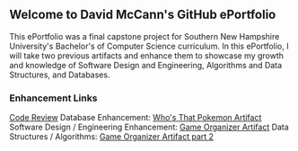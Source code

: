 ## Welcome to David McCann's GitHub ePortfolio

This ePortfolio was a final capstone project for Southern New Hampshire University's Bachelor's of Computer Science curriculum. In this ePortfolio, I will take two previous artifacts and enhance them to showcase my growth and knowledge of Software Design and Engineering, Algorithms and Data Structures, and Databases.

### Enhancement Links

[Code Review](https://davidmccannjr.github.io/ePortfolio/codeReview)
Database Enhancement: [Who's That Pokemon Artifact](https://davidmccannjr.github.io/ePortfolio/database)
Software Design / Engineering Enhancement: [Game Organizer Artifact](https://davidmccannjr.github.io/ePortfolio/softwareDesign)
Data Structures / Algorithms: [Game Organizer Artifact part 2](https://davidmccannjr.github.io/ePortfolio/algorithms)
